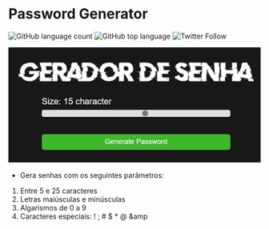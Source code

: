 # Password Generator
![GitHub language count](https://img.shields.io/github/languages/count/hereisletticia/password-generator)
![GitHub top language](https://img.shields.io/github/languages/top/hereisletticia/password-generator)
![Twitter Follow](https://img.shields.io/twitter/follow/hereisletticia?label=Follow&style=social)

![gerador de senhas](https://github.com/hereisletticia/password-generator/blob/main/Captura%20da%20Web_7-2-2022_201236_127.0.0.1.jpeg)

* Gera senhas com os seguintes parâmetros: 

1. Entre 5 e 25 caracteres
2. Letras maiúsculas e minúsculas
3. Algarismos de 0 a 9
4. Caracteres especiais: ! ; # $ * @ &amp 
